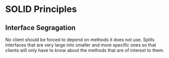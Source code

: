 ﻿# SOLID Principles

## Interface Segragation

No client should be forced to depend on methods it does not use. Splits interfaces that are very large into smaller and more specific ones so that clients will only have to know about the methods that are of interest to them.